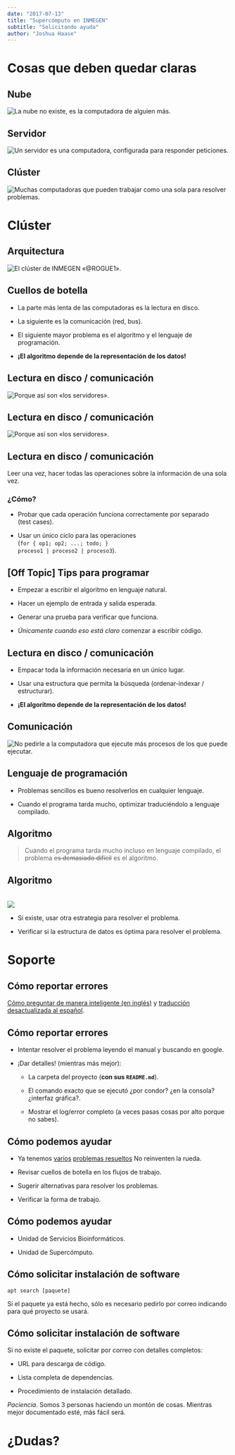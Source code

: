 ```yaml
---
date: "2017-07-13"
title: "Supercómputo en INMEGEN"
subtitle: "Solicitando ayuda"
author: "Joshua Haase"
---
```


# Cosas que deben quedar claras

## Nube

![La nube no existe, es la computadora de alguien más.](../imagenes/nube.jpg )

## Servidor

![Un servidor es una computadora, configurada para responder peticiones.](../imagenes/server.png )

## Clúster

![Muchas computadoras que pueden trabajar como una sola para resolver problemas.](../imagenes/cluster_generic.png )

# Clúster

## Arquitectura

![El clúster de INMEGEN «@ROGUE1».](../imagenes/cluster.png)

## Cuellos de botella

- La parte más lenta de las computadoras es la lectura en disco.

- La siguiente es la comunicación (red, bus).

- El siguiente mayor problema es el algoritmo y el lenguaje de programación.

- **¡El algoritmo depende de la representación de los datos!**

## Lectura en disco / comunicación

![Porque así son «los servidores».](../imagenes/hardware.png)

## Lectura en disco / comunicación

![Porque así son «los servidores».](../imagenes/bus-diagram.png)

## Lectura en disco / comunicación

Leer una vez, hacer todas las operaciones sobre la información de una sola vez.

### ¿Cómo?

- Probar que cada operación funciona correctamente por separado \
    (test cases).

- Usar un único ciclo para las operaciones \
    (`for { op1; op2; ...; todo; }` \
    `proceso1 | proceso2 | proceso3`).

## [Off Topic] Tips para programar

- Empezar a escribir el algoritmo en lenguaje natural.

- Hacer un ejemplo de entrada y salida esperada.

- Generar una prueba para verificar que funciona.

- *Únicamente cuando eso está claro* comenzar a escribir código.

## Lectura en disco / comunicación

- Empacar toda la información necesaria en un único lugar.

- Usar una estructura que permita la búsqueda (ordenar-indexar / estructurar).

- **¡El algoritmo depende de la representación de los datos!**

## Comunicación

![No pedirle a la computadora que ejecute más procesos de los que puede ejecutar.](../imagenes/rutinas.jpg )

## Lenguaje de programación

- Problemas sencillos es bueno resolverlos en cualquier lenguaje.

- Cuando el programa tarda mucho, optimizar traduciéndolo a lenguaje compilado.

## Algoritmo

> Cuando el programa tarda mucho incluso en lenguaje compilado,
>  el problema ~~es demasiado difícil~~ es el algoritmo.

## Algoritmo

\
![](../imagenes/caja.png )

- Si existe, usar otra estrategia para resolver el problema.

- Verificar si la estructura de datos es óptima para resolver el problema.

# Soporte

## Cómo reportar errores

[Cómo preguntar de manera inteligente (en inglés)](http://catb.org/~esr/faqs/smart-questions.html ) y
[traducción desactualizada al español](http://www.sindominio.net/ayuda/preguntas-inteligentes.html ).

## Cómo reportar errores

- Intentar resolver el problema leyendo el manual y buscando en google.

- ¡Dar detalles! (mientras más mejor):

    - La carpeta del proyecto (**con sus `README.md`**).

    - El comando exacto que se ejecutó ¿por condor? ¿en la consola? ¿interfaz gráfica?.

    - Mostrar el log/error completo (a veces pasas cosas por alto porque no sabes).

## Cómo podemos ayudar

- Ya tenemos [varios](https://github.com/INMEGEN?tab=repositories )
    [problemas ](https://github.com/xihh87?tab=repositories )
    [resueltos](https://github.com/hachepunto?tab=repositories )
    No reinventen la rueda.

- Revisar cuellos de botella en los flujos de trabajo.

- Sugerir alternativas para resolver los problemas.

- Verificar la forma de trabajo.

## Cómo podemos ayudar

- Unidad de Servicios Bioinformáticos.

- Unidad de Supercómputo.

## Cómo solicitar instalación de software

```
apt search [paquete]
```

Si el paquete ya está hecho, sólo es necesario pedirlo por correo indicando para qué proyecto se usará.

## Cómo solicitar instalación de software

Si no existe el paquete, solicitar por correo con detalles completos:

   - URL para descarga de código.

   - Lista completa de dependencias.

   - Procedimiento de instalación detallado.

*Paciencia*. Somos 3 personas haciendo un montón de cosas.
Mientras mejor documentado esté, más fácil será.

# ¿Dudas?
